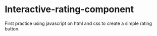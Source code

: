 # Interactive-rating-component
First practice using javascript on html and css to create a simple rating button.
